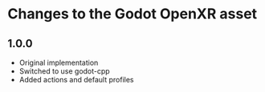 Changes to the Godot OpenXR asset
=================================

1.0.0
-------------------
- Original implementation
- Switched to use godot-cpp
- Added actions and default profiles
